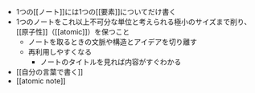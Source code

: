 * 1つの[[ノート]]には1つの[[要素]]についてだけ書く
* 1つのノートをこれ以上不可分な単位と考えられる極小のサイズまで削り、[[原子性]]（[[atomic]]）を保つこと
	* ノートを取るときの文脈や構造とアイデアを切り離す
	* 再利用しやすくなる
	   * ノートのタイトルを見れば内容がすぐわかる
 * [[自分の言葉で書く]]
 * [[atomic note]]

